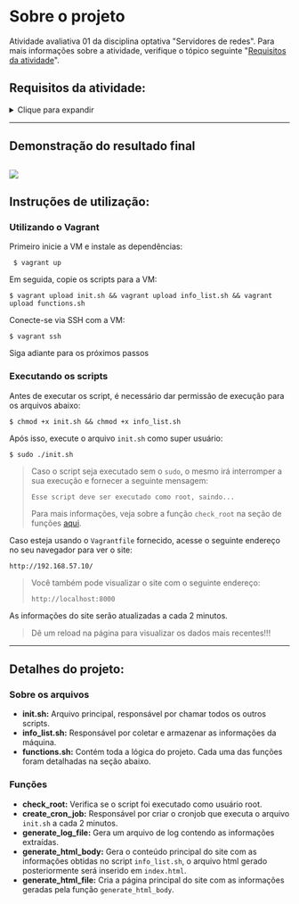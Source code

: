 # Sobre o projeto

Atividade avaliativa 01 da disciplina optativa "Servidores de redes". Para mais informações sobre a atividade, verifique o tópico seguinte "[Requisitos da atividade](#requisitos-da-atividade)".

## Requisitos da atividade:

<details>
    <summary>Clique para expandir</summary>
    
Em uma VM, instale o servidor web Apache2.

Configure o site principal para exibir uma página que deve estar disponível apenas das 07h às 23h59 e que acrescenta a cada 2 minutos uma listagem contendo:

[x] Hora com minutos da coleta de dados

[x] Nome da máquina

[x] Total de memória RAM usada

[x] Total de memória RAM disponível

[x] O nome do processo que utiliza mais memória e o total de memória RAM utilizada

[x] A listagem das partições contendo ponto de montagem, tamanho e percentagem de utilização

[x] O total de bytes e pacotes enviados e recebidos em cada interface de rede

[ ] Das 00h às 6h59 o site principal deve exibir uma página informando que o site está em manutenção.

[x] Todas as soluções devem ser desenvolvidas utilizando shell scripts. Envie todos os scripts desenvolvidos e as instruções de utilização e instalação.</details>

---

## Demonstração do resultado final

## ![](demo-gif.gif)

## Instruções de utilização:

### Utilizando o Vagrant

Primeiro inicie a VM e instale as dependências:

```
 $ vagrant up
```

Em seguida, copie os scripts para a VM:

```
$ vagrant upload init.sh && vagrant upload info_list.sh && vagrant upload functions.sh
```

Conecte-se via SSH com a VM:

```
$ vagrant ssh
```

Siga adiante para os próximos passos

### Executando os scripts

Antes de executar os script, é necessário dar permissão de execução para os arquivos abaixo:

```
$ chmod +x init.sh && chmod +x info_list.sh
```

Após isso, execute o arquivo `init.sh` como super usuário:

```
$ sudo ./init.sh
```

> Caso o script seja executado sem o `sudo`, o mesmo irá interromper a sua execução e fornecer a seguinte mensagem:
>
> ```
> Esse script deve ser executado como root, saindo...
> ```
>
> Para mais informações, veja sobre a função `check_root` na seção de funções [aqui](#funções).

Caso esteja usando o `Vagrantfile` fornecido, acesse o seguinte endereço no seu navegador para ver o site:

```
http://192.168.57.10/
```

> Você também pode visualizar o site com o seguinte endereço:
>
> ```
> http://localhost:8000
> ```

As informações do site serão atualizadas a cada 2 minutos.

> Dê um reload na página para visualizar os dados mais recentes!!!

---

## Detalhes do projeto:

### Sobre os arquivos

- **init.sh:** Arquivo principal, responsável por chamar todos os outros scripts.
- **info_list.sh:** Responsável por coletar e armazenar as informações da máquina.
- **functions.sh:** Contém toda a lógica do projeto. Cada uma das funções foram detalhadas na seção abaixo.

### Funções

- **check_root:** Verifica se o script foi executado como usuário root.
- **create_cron_job:** Responsável por criar o cronjob que executa o arquivo `init.sh` a cada 2 minutos.
- **generate_log_file:** Gera um arquivo de log contendo as informações extraídas.
- **generate_html_body:** Gera o conteúdo principal do site com as informações obtidas no script `info_list.sh`, o arquivo html gerado posteriormente será inserido em `index.html`.
- **generate_html_file:** Cria a página principal do site com as informações geradas pela função `generate_html_body`.
